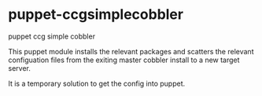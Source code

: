 # puppet-ccgsimplecobbler
puppet ccg simple cobbler

This puppet module installs the relevant packages and scatters the relevant 
configuation files from the exiting master cobbler install to a new target server.

It is a temporary solution to get the config into puppet.
